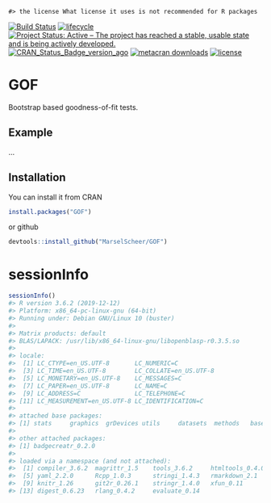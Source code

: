 
<!-- README.md is generated from README.Rmd. Please edit that file -->

    #> the license What license it uses is not recommended for R packages

[![Build
Status](https://travis-ci.org/MarselScheer/GOF.svg?branch=master)](https://travis-ci.org/MarselScheer/GOF)
[![lifecycle](https://img.shields.io/badge/lifecycle-experimental-orange.svg)](https://www.tidyverse.org/lifecycle/#experimental)
[![Project Status: Active – The project has reached a stable, usable
state and is being actively
developed.](https://www.repostatus.org/badges/latest/active.svg)](https://www.repostatus.org/#active)
[![CRAN\_Status\_Badge\_version\_ago](https://www.r-pkg.org/badges/version-ago/GOF)](https://cran.r-project.org/package=GOF)
[![metacran
downloads](https://cranlogs.r-pkg.org/badges/GOF)](https://cran.r-project.org/package=GOF)
[![license](https://img.shields.io/badge/license-What%20license%20it%20uses-lightgrey.svg)](https://choosealicense.com/)

# GOF

Bootstrap based goodness-of-fit tests.

## Example

…

## Installation

You can install it from CRAN

``` r
install.packages("GOF")
```

or github

``` r
devtools::install_github("MarselScheer/GOF")
```

# sessionInfo

``` r
sessionInfo()
#> R version 3.6.2 (2019-12-12)
#> Platform: x86_64-pc-linux-gnu (64-bit)
#> Running under: Debian GNU/Linux 10 (buster)
#> 
#> Matrix products: default
#> BLAS/LAPACK: /usr/lib/x86_64-linux-gnu/libopenblasp-r0.3.5.so
#> 
#> locale:
#>  [1] LC_CTYPE=en_US.UTF-8       LC_NUMERIC=C              
#>  [3] LC_TIME=en_US.UTF-8        LC_COLLATE=en_US.UTF-8    
#>  [5] LC_MONETARY=en_US.UTF-8    LC_MESSAGES=C             
#>  [7] LC_PAPER=en_US.UTF-8       LC_NAME=C                 
#>  [9] LC_ADDRESS=C               LC_TELEPHONE=C            
#> [11] LC_MEASUREMENT=en_US.UTF-8 LC_IDENTIFICATION=C       
#> 
#> attached base packages:
#> [1] stats     graphics  grDevices utils     datasets  methods   base     
#> 
#> other attached packages:
#> [1] badgecreatr_0.2.0
#> 
#> loaded via a namespace (and not attached):
#>  [1] compiler_3.6.2  magrittr_1.5    tools_3.6.2     htmltools_0.4.0
#>  [5] yaml_2.2.0      Rcpp_1.0.3      stringi_1.4.3   rmarkdown_2.1  
#>  [9] knitr_1.26      git2r_0.26.1    stringr_1.4.0   xfun_0.11      
#> [13] digest_0.6.23   rlang_0.4.2     evaluate_0.14
```
